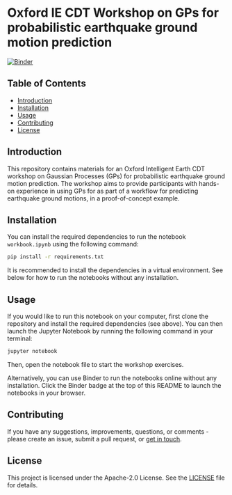 # Oxford IE CDT Workshop on GPs for probabilistic earthquake ground motion prediction
[![Binder](https://mybinder.org/badge_logo.svg)](https://mybinder.org/v2/gh/sscivier/intelligent-earth-cdt-earthquakes-gp/HEAD?urlpath=tree)

## Table of Contents
- [Introduction](#introduction)
- [Installation](#installation)
- [Usage](#usage)
- [Contributing](#contributing)
- [License](#license)

## Introduction
This repository contains materials for an Oxford Intelligent Earth CDT workshop on Gaussian Processes (GPs) for probabilistic earthquake ground motion prediction. The workshop aims to provide participants with hands-on experience in using GPs for as part of a workflow for predicting earthquake ground motions, in a proof-of-concept example.

## Installation
You can install the required dependencies to run the notebook `workbook.ipynb` using the following command:
```bash
pip install -r requirements.txt
```
It is recommended to install the dependencies in a virtual environment.
See below for how to run the notebooks without any installation.

## Usage
If you would like to run this notebook on your computer, first clone the repository and install the required dependencies (see above). You can then launch the Jupyter Notebook by running the following command in your terminal:
```bash
jupyter notebook
```
Then, open the notebook file to start the workshop exercises.

Alternatively, you can use Binder to run the notebooks online without any installation. Click the Binder badge at the top of this README to launch the notebooks in your browser.

## Contributing
If you have any suggestions, improvements, questions, or comments - please create an issue, submit a pull request, or [get in touch](mailto:sam.scivier@earth.ox.ac.uk).

## License
This project is licensed under the Apache-2.0 License. See the [LICENSE](LICENSE) file for details.
